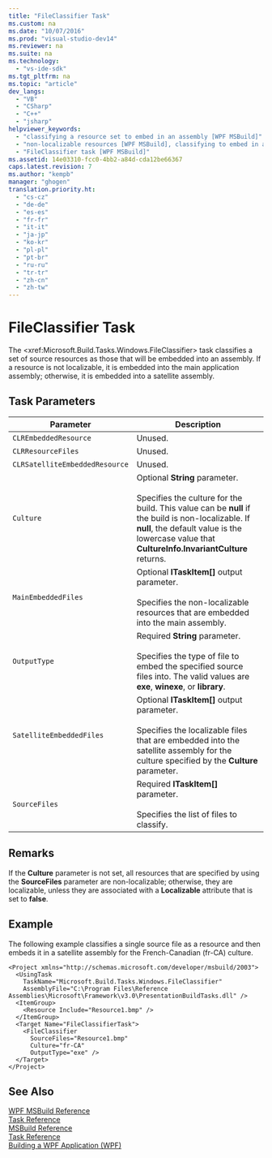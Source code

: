 ```yaml
---
title: "FileClassifier Task"
ms.custom: na
ms.date: "10/07/2016"
ms.prod: "visual-studio-dev14"
ms.reviewer: na
ms.suite: na
ms.technology: 
  - "vs-ide-sdk"
ms.tgt_pltfrm: na
ms.topic: "article"
dev_langs: 
  - "VB"
  - "CSharp"
  - "C++"
  - "jsharp"
helpviewer_keywords: 
  - "classifying a resource set to embed in an assembly [WPF MSBuild]"
  - "non-localizable resources [WPF MSBuild], classifying to embed in an assembly"
  - "FileClassifier task [WPF MSBuild]"
ms.assetid: 14e03310-fcc0-4bb2-a84d-cda12be66367
caps.latest.revision: 7
ms.author: "kempb"
manager: "ghogen"
translation.priority.ht: 
  - "cs-cz"
  - "de-de"
  - "es-es"
  - "fr-fr"
  - "it-it"
  - "ja-jp"
  - "ko-kr"
  - "pl-pl"
  - "pt-br"
  - "ru-ru"
  - "tr-tr"
  - "zh-cn"
  - "zh-tw"
---
```

# FileClassifier Task
The \<xref:Microsoft.Build.Tasks.Windows.FileClassifier> task classifies a set of source resources as those that will be embedded into an assembly. If a resource is not localizable, it is embedded into the main application assembly; otherwise, it is embedded into a satellite assembly.  
  
## Task Parameters  
  
|Parameter|Description|  
|---------------|-----------------|  
|`CLREmbeddedResource`|Unused.|  
|`CLRResourceFiles`|Unused.|  
|`CLRSatelliteEmbeddedResource`|Unused.|  
|`Culture`|Optional **String** parameter.<br /><br /> Specifies the culture for the build. This value can be **null** if the build is non-localizable. If **null**, the default value is the lowercase value that **CultureInfo.InvariantCulture** returns.|  
|`MainEmbeddedFiles`|Optional **ITaskItem[]** output parameter.<br /><br /> Specifies the non-localizable resources that are embedded into the main assembly.|  
|`OutputType`|Required **String** parameter.<br /><br /> Specifies the type of file to embed the specified source files into. The valid values are **exe**, **winexe**, or **library**.|  
|`SatelliteEmbeddedFiles`|Optional **ITaskItem[]** output parameter.<br /><br /> Specifies the localizable files that are embedded into the satellite assembly for the culture specified by the **Culture** parameter.|  
|`SourceFiles`|Required **ITaskItem[]** parameter.<br /><br /> Specifies the list of files to classify.|  
  
## Remarks  
 If the **Culture** parameter is not set, all resources that are specified by using the **SourceFiles** parameter are non-localizable; otherwise, they are localizable, unless they are associated with a **Localizable** attribute that is set to **false**.  
  
## Example  
 The following example classifies a single source file as a resource and then embeds it in a satellite assembly for the French-Canadian (fr-CA) culture.  
  
```  
<Project xmlns="http://schemas.microsoft.com/developer/msbuild/2003">  
  <UsingTask  
    TaskName="Microsoft.Build.Tasks.Windows.FileClassifier"   
    AssemblyFile="C:\Program Files\Reference Assemblies\Microsoft\Framework\v3.0\PresentationBuildTasks.dll" />  
  <ItemGroup>  
    <Resource Include="Resource1.bmp" />  
  </ItemGroup>  
  <Target Name="FileClassifierTask">  
    <FileClassifier  
      SourceFiles="Resource1.bmp"  
      Culture="fr-CA"  
      OutputType="exe" />  
  </Target>  
</Project>  
```  
  
## See Also  
 [WPF MSBuild Reference](../reference/wpf-msbuild-reference.md)   
 [Task Reference](../reference/wpf-msbuild-task-reference.md)   
 [MSBuild Reference](../reference/msbuild-reference.md)   
 [Task Reference](../reference/msbuild-task-reference.md)   
 [Building a WPF Application (WPF)](../Topic/Building%20a%20WPF%20Application%20\(WPF\).md)